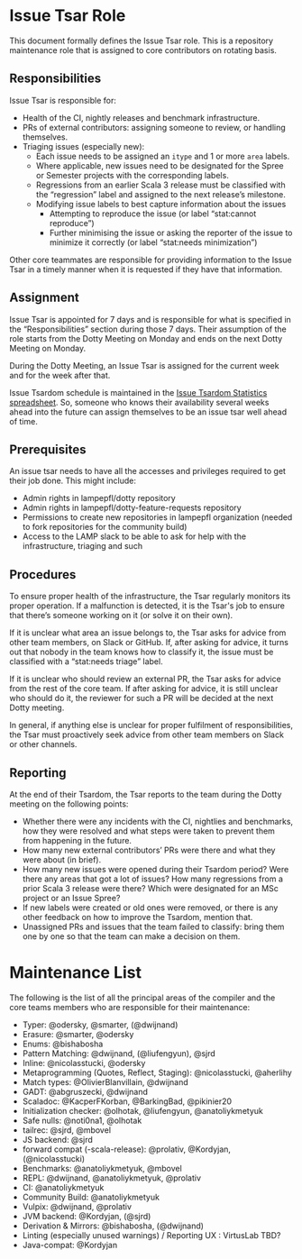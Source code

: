 # Issue Tsar Role
This document formally defines the Issue Tsar role. This is a repository maintenance role that is assigned to core contributors on rotating basis.

## Responsibilities
Issue Tsar is responsible for:
- Health of the CI, nightly releases and benchmark infrastructure.
- PRs of external contributors: assigning someone to review, or handling themselves.
- Triaging issues (especially new):
  - Each issue needs to be assigned an `itype` and 1 or more `area` labels.
  - Where applicable, new issues need to be designated for the Spree or Semester projects with the corresponding labels.
  - Regressions from an earlier Scala 3 release must be classified with the “regression” label and assigned to the next release’s milestone.
  - Modifying issue labels to best capture information about the issues
    - Attempting to reproduce the issue (or label “stat:cannot reproduce”)
    - Further minimising the issue or asking the reporter of the issue to minimize it correctly (or label “stat:needs minimization”)

Other core teammates are responsible for providing information to the Issue Tsar in a timely manner when it is requested if they have that information.

## Assignment
Issue Tsar is appointed for 7 days and is responsible for what is specified in the “Responsibilities” section during those 7 days. Their assumption of the role starts from the Dotty Meeting on Monday and ends on the next Dotty Meeting on Monday.

During the Dotty Meeting, an Issue Tsar is assigned for the current week and for the week after that.

Issue Tsardom schedule is maintained in the [Issue Tsardom Statistics spreadsheet](https://docs.google.com/spreadsheets/d/19IAqNzHfJ9rsii3EsjIGwPz5BLTFJs_byGM3FprmX3E/edit?usp=sharing). So, someone who knows their availability several weeks ahead into the future can assign themselves to be an issue tsar well ahead of time.

## Prerequisites
An issue tsar needs to have all the accesses and privileges required to get their job done. This might include:
- Admin rights in lampepfl/dotty repository
- Admin rights in lampepfl/dotty-feature-requests repository
- Permissions to create new repositories in lampepfl organization (needed to fork repositories for the community build)
- Access to the LAMP slack to be able to ask for help with the infrastructure, triaging and such

## Procedures
To ensure proper health of the infrastructure, the Tsar regularly monitors its proper operation. If a malfunction is detected, it is the Tsar's job to ensure that there’s someone working on it (or solve it on their own).

If it is unclear what area an issue belongs to, the Tsar asks for advice from other team members, on Slack or GitHub. If, after asking for advice, it turns out that nobody in the team knows how to classify it, the issue must be classified with a “stat:needs triage” label.

If it is unclear who should review an external PR, the Tsar asks for advice from the rest of the core team. If after asking for advice, it is still unclear who should do it, the reviewer for such a PR will be decided at the next Dotty meeting.

In general, if anything else is unclear for proper fulfilment of responsibilities, the Tsar must proactively seek advice from other team members on Slack or other channels.

## Reporting
At the end of their Tsardom, the Tsar reports to the team during the Dotty meeting on the following points:

- Whether there were any incidents with the CI, nightlies and benchmarks, how they were resolved and what steps were taken to prevent them from happening in the future.
- How many new external contributors’ PRs were there and what they were about (in brief).
- How many new issues were opened during their Tsardom period? Were there any areas that got a lot of issues? How many regressions from a prior Scala 3 release were there? Which were designated for an MSc project or an Issue Spree?
- If new labels were created or old ones were removed, or there is any other feedback on how to improve the Tsardom, mention that.
- Unassigned PRs and issues that the team failed to classify: bring them one by one so that the team can make a decision on them.

# Maintenance List
The following is the list of all the principal areas of the compiler and the core teams members who are responsible for their maintenance:

- Typer: @odersky, @smarter, (@dwijnand)
- Erasure: @smarter, @odersky
- Enums: @bishabosha
- Pattern Matching: @dwijnand, (@liufengyun), @sjrd
- Inline: @nicolasstucki, @odersky
- Metaprogramming (Quotes, Reflect, Staging): @nicolasstucki, @aherlihy
- Match types: @OlivierBlanvillain, @dwijnand
- GADT: @abgruszecki, @dwijnand
- Scaladoc: @KacperFKorban,  @BarkingBad, @pikinier20
- Initialization checker: @olhotak, @liufengyun, @anatoliykmetyuk
- Safe nulls: @noti0na1, @olhotak
- tailrec: @sjrd, @mbovel
- JS backend: @sjrd
- forward compat (-scala-release): @prolativ, @Kordyjan, (@nicolasstucki)
- Benchmarks: @anatoliykmetyuk, @mbovel
- REPL: @dwijnand, @anatoliykmetyuk, @prolativ
- CI: @anatoliykmetyuk
- Community Build: @anatoliykmetyuk
- Vulpix: @dwijnand, @prolativ
- JVM backend: @Kordyjan, (@sjrd)
- Derivation & Mirrors: @bishabosha, (@dwijnand)
- Linting (especially unused warnings) / Reporting UX  : VirtusLab TBD?
- Java-compat: @Kordyjan
